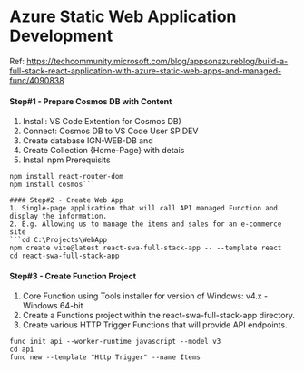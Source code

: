 # Azure Static Web Application Development
Ref: https://techcommunity.microsoft.com/blog/appsonazureblog/build-a-full-stack-react-application-with-azure-static-web-apps-and-managed-func/4090838

#### Step#1 - Prepare Cosmos DB with Content
1. Install: VS Code Extention for Cosmos DB)
2. Connect: Cosmos DB to VS Code User SPIDEV
3. Create database IGN-WEB-DB and
4. Create Collection {Home-Page} with detais
5. Install npm Prerequisits
```npm install -g npm@11.4.1
npm install react-router-dom
npm install cosmos```

#### Step#2 - Create Web App 
1. Single-page application that will call API managed Function and display the information.
2. E.g. Allowing us to manage the items and sales for an e-commerce site
```cd C:\Projects\WebApp
npm create vite@latest react-swa-full-stack-app -- --template react
cd react-swa-full-stack-app
```

#### Step#3 - Create Function Project
1. Core Function using Tools installer for version of Windows: v4.x - Windows 64-bit
2. Create a Functions project within the react-swa-full-stack-app directory.
3. Create various HTTP Trigger Functions that will provide API endpoints.
```cd C:\Projects\WebApp
func init api --worker-runtime javascript --model v3
cd api
func new --template "Http Trigger" --name Items
```


